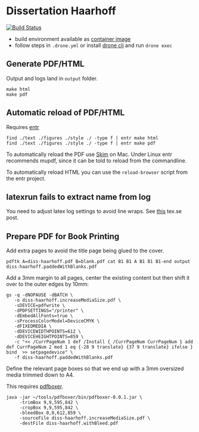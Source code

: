 # Dissertation Haarhoff

[![Build Status](https://drone.rknt.de/api/badges/rknt/dissertation-haarhoff/status.svg)](https://drone.rknt.de/rknt/dissertation-haarhoff)

- build environment available as [container image](https://hub.docker.com/repository/docker/rknt/dissertation_builder)
- follow steps in `.drone.yml` or install [drone cli](https://docs.drone.io/cli/install/) and run `drone exec`

## Generate PDF/HTML

Output and logs land in `output` folder.

```
make html
make pdf
```

## Automatic reload of PDF/HTML

Requires [entr](https://entrproject.org/)

```
find ./text ./figures ./style ./ -type f | entr make html
find ./text ./figures ./style ./ -type f | entr make pdf
```

To automatically reload the PDF use [Skim](https://skim-app.sourceforge.io/) on Mac.
Under Linux entr recommends mupdf, since it can be told to reload from the commandline.

To automatically reload HTML you can use the `reload-browser` script from the entr project.

## latexrun fails to extract name from log

You need to adjust latex log settings to avoid line wraps.
See [this](https://tex.stackexchange.com/questions/52988/avoid-linebreaks-in-latex-console-log-output-or-increase-columns-in-terminal) tex.se post.

## Prepare PDF for Book Printing

Add extra pages to avoid the title page being glued to the cover.

````
pdftk A=diss-haarhoff.pdf B=blank.pdf cat B1 B1 A B1 B1 B1-end output diss-haarhoff.paddedWithBlanks.pdf
````

Add a 3mm margin to all pages, center the existing content but then shift it over to the outer edges by 10mm:

```
gs -q -dNOPAUSE -dBATCH \
   -o diss-haarhoff.increaseMediaSize.pdf \
   -sDEVICE=pdfwrite \
   -dPDFSETTINGS="/printer" \
   -dEmbedAllFonts=true \
   -sProcessColorModel=DeviceCMYK \
   -dFIXEDMEDIA \
   -dDEVICEWIDTHPOINTS=612 \
   -dDEVICEHEIGHTPOINTS=859 \
   -c "<< /CurrPageNum 1 def /Install { /CurrPageNum CurrPageNum 1 add def CurrPageNum 2 mod 1 eq {-28 9 translate} {37 9 translate} ifelse } bind  >> setpagedevice" \
   -f diss-haarhoff.paddedWithBlanks.pdf
```

Define the relevant page boxes so that we end up with a 3mm oversized media trimmed down to A4.

This requires [pdfboxer](https://github.com/nicknux/pdfboxer).

```
java -jar ~/tools/pdfboxer/bin/pdfboxer-0.0.1.jar \
     -trimBox 9,9,595,842 \
     -cropBox 9,9,595,842 \
     -bleedBox 0,0,612,859 \
     -sourceFile diss-haarhoff.increaseMediaSize.pdf \
     -destFile diss-haarhoff.withBleed.pdf
```
